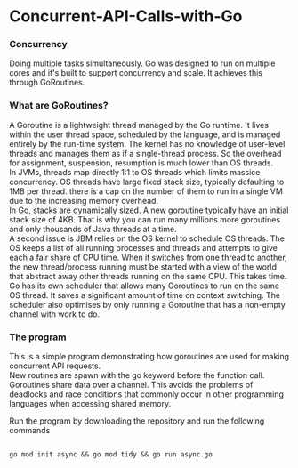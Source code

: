 # Concurrent-API-Calls-with-Go
### Concurrency
Doing multiple tasks simultaneously. Go was designed to run on multiple cores and it's built to support concurrency and scale. It achieves this through GoRoutines.

### What are GoRoutines?
A Goroutine is a lightweight thread managed by the Go runtime. It lives within the user thread space, scheduled by the language, and is managed entirely by the run-time system. The kernel has no knowledge of user-level threads and manages them as if a single-thread process. So the overhead for assignment, suspension, resumption is much lower than OS threads. 
<br>
In JVMs, threads map directly 1:1 to OS threads which limits massice concurrency. OS threads have large fixed stack size, typically defaulting to 1MB per thread.  there is a cap on the number of them to run in a single VM due to the increasing memory overhead. 
<br>
In Go, stacks are dynamically sized. A new goroutine typically have an initial stack size of 4KB.
That is why you can run many millions more goroutines and only thousands of Java threads at a time.
<br>
A second issue is JBM relies on the OS kernel to schedule OS threads. The OS keeps a list of all running processes and threads and attempts to give each a fair share of CPU time. When it switches from one thread to another, the new thread/process running must be started with a view of the world that abstract away other threads running on the same CPU. This takes time.
<br>
Go has its own scheduler that allows many Goroutines to run on the same OS thread. It saves a significant amount of time on context switching. The scheduler also optimises by only running a Goroutine that has a non-empty channel with work to do.


### The program
 This is a simple program demonstrating how goroutines are used for making concurrent API requests. <br>
 New routines are spawn with the go keyword before the function call. Goroutines share data over a channel. This avoids the problems of deadlocks and race conditions that commonly occur in other programming languages when accessing shared memory.
 
Run the program by downloading the repository and run the following commands
```shell

go mod init async && go mod tidy && go run async.go
```
